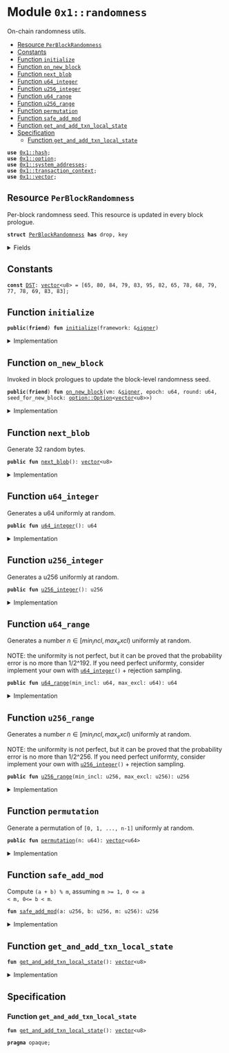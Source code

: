 
<a id="0x1_randomness"></a>

# Module `0x1::randomness`

On-chain randomness utils.


-  [Resource `PerBlockRandomness`](#0x1_randomness_PerBlockRandomness)
-  [Constants](#@Constants_0)
-  [Function `initialize`](#0x1_randomness_initialize)
-  [Function `on_new_block`](#0x1_randomness_on_new_block)
-  [Function `next_blob`](#0x1_randomness_next_blob)
-  [Function `u64_integer`](#0x1_randomness_u64_integer)
-  [Function `u256_integer`](#0x1_randomness_u256_integer)
-  [Function `u64_range`](#0x1_randomness_u64_range)
-  [Function `u256_range`](#0x1_randomness_u256_range)
-  [Function `permutation`](#0x1_randomness_permutation)
-  [Function `safe_add_mod`](#0x1_randomness_safe_add_mod)
-  [Function `get_and_add_txn_local_state`](#0x1_randomness_get_and_add_txn_local_state)
-  [Specification](#@Specification_1)
    -  [Function `get_and_add_txn_local_state`](#@Specification_1_get_and_add_txn_local_state)


<pre><code><b>use</b> <a href="../../aptos-stdlib/../move-stdlib/doc/hash.md#0x1_hash">0x1::hash</a>;
<b>use</b> <a href="../../aptos-stdlib/../move-stdlib/doc/option.md#0x1_option">0x1::option</a>;
<b>use</b> <a href="system_addresses.md#0x1_system_addresses">0x1::system_addresses</a>;
<b>use</b> <a href="transaction_context.md#0x1_transaction_context">0x1::transaction_context</a>;
<b>use</b> <a href="../../aptos-stdlib/../move-stdlib/doc/vector.md#0x1_vector">0x1::vector</a>;
</code></pre>



<a id="0x1_randomness_PerBlockRandomness"></a>

## Resource `PerBlockRandomness`

Per-block randomness seed.
This resource is updated in every block prologue.


<pre><code><b>struct</b> <a href="randomness.md#0x1_randomness_PerBlockRandomness">PerBlockRandomness</a> <b>has</b> drop, key
</code></pre>



<details>
<summary>Fields</summary>


<dl>
<dt>
<code>epoch: u64</code>
</dt>
<dd>

</dd>
<dt>
<code>round: u64</code>
</dt>
<dd>

</dd>
<dt>
<code>seed: <a href="../../aptos-stdlib/../move-stdlib/doc/option.md#0x1_option_Option">option::Option</a>&lt;<a href="../../aptos-stdlib/../move-stdlib/doc/vector.md#0x1_vector">vector</a>&lt;u8&gt;&gt;</code>
</dt>
<dd>

</dd>
</dl>


</details>

<a id="@Constants_0"></a>

## Constants


<a id="0x1_randomness_DST"></a>



<pre><code><b>const</b> <a href="randomness.md#0x1_randomness_DST">DST</a>: <a href="../../aptos-stdlib/../move-stdlib/doc/vector.md#0x1_vector">vector</a>&lt;u8&gt; = [65, 80, 84, 79, 83, 95, 82, 65, 78, 68, 79, 77, 78, 69, 83, 83];
</code></pre>



<a id="0x1_randomness_initialize"></a>

## Function `initialize`



<pre><code><b>public</b>(<b>friend</b>) <b>fun</b> <a href="randomness.md#0x1_randomness_initialize">initialize</a>(framework: &<a href="../../aptos-stdlib/../move-stdlib/doc/signer.md#0x1_signer">signer</a>)
</code></pre>



<details>
<summary>Implementation</summary>


<pre><code><b>public</b>(<b>friend</b>) <b>fun</b> <a href="randomness.md#0x1_randomness_initialize">initialize</a>(framework: &<a href="../../aptos-stdlib/../move-stdlib/doc/signer.md#0x1_signer">signer</a>) {
    <a href="system_addresses.md#0x1_system_addresses_assert_aptos_framework">system_addresses::assert_aptos_framework</a>(framework);
    <b>move_to</b>(framework, <a href="randomness.md#0x1_randomness_PerBlockRandomness">PerBlockRandomness</a> {
        epoch: 0,
        round: 0,
        seed: <a href="../../aptos-stdlib/../move-stdlib/doc/option.md#0x1_option_none">option::none</a>(),
    });
}
</code></pre>



</details>

<a id="0x1_randomness_on_new_block"></a>

## Function `on_new_block`

Invoked in block prologues to update the block-level randomness seed.


<pre><code><b>public</b>(<b>friend</b>) <b>fun</b> <a href="randomness.md#0x1_randomness_on_new_block">on_new_block</a>(vm: &<a href="../../aptos-stdlib/../move-stdlib/doc/signer.md#0x1_signer">signer</a>, epoch: u64, round: u64, seed_for_new_block: <a href="../../aptos-stdlib/../move-stdlib/doc/option.md#0x1_option_Option">option::Option</a>&lt;<a href="../../aptos-stdlib/../move-stdlib/doc/vector.md#0x1_vector">vector</a>&lt;u8&gt;&gt;)
</code></pre>



<details>
<summary>Implementation</summary>


<pre><code><b>public</b>(<b>friend</b>) <b>fun</b> <a href="randomness.md#0x1_randomness_on_new_block">on_new_block</a>(vm: &<a href="../../aptos-stdlib/../move-stdlib/doc/signer.md#0x1_signer">signer</a>, epoch: u64, round: u64, seed_for_new_block: Option&lt;<a href="../../aptos-stdlib/../move-stdlib/doc/vector.md#0x1_vector">vector</a>&lt;u8&gt;&gt;) <b>acquires</b> <a href="randomness.md#0x1_randomness_PerBlockRandomness">PerBlockRandomness</a> {
    <a href="system_addresses.md#0x1_system_addresses_assert_vm">system_addresses::assert_vm</a>(vm);
    <b>let</b> <a href="randomness.md#0x1_randomness">randomness</a> = <b>borrow_global_mut</b>&lt;<a href="randomness.md#0x1_randomness_PerBlockRandomness">PerBlockRandomness</a>&gt;(@aptos_framework);
    <a href="randomness.md#0x1_randomness">randomness</a>.epoch = epoch;
    <a href="randomness.md#0x1_randomness">randomness</a>.round = round;
    <a href="randomness.md#0x1_randomness">randomness</a>.seed = seed_for_new_block;
}
</code></pre>



</details>

<a id="0x1_randomness_next_blob"></a>

## Function `next_blob`

Generate 32 random bytes.


<pre><code><b>public</b> <b>fun</b> <a href="randomness.md#0x1_randomness_next_blob">next_blob</a>(): <a href="../../aptos-stdlib/../move-stdlib/doc/vector.md#0x1_vector">vector</a>&lt;u8&gt;
</code></pre>



<details>
<summary>Implementation</summary>


<pre><code><b>public</b> <b>fun</b> <a href="randomness.md#0x1_randomness_next_blob">next_blob</a>(): <a href="../../aptos-stdlib/../move-stdlib/doc/vector.md#0x1_vector">vector</a>&lt;u8&gt; <b>acquires</b> <a href="randomness.md#0x1_randomness_PerBlockRandomness">PerBlockRandomness</a> {
    <b>let</b> input = <a href="randomness.md#0x1_randomness_DST">DST</a>;
    <b>let</b> seed_holder = <b>borrow_global</b>&lt;<a href="randomness.md#0x1_randomness_PerBlockRandomness">PerBlockRandomness</a>&gt;(@aptos_framework);
    <b>let</b> seed = *<a href="../../aptos-stdlib/../move-stdlib/doc/option.md#0x1_option_borrow">option::borrow</a>(&seed_holder.seed);
    <a href="../../aptos-stdlib/../move-stdlib/doc/vector.md#0x1_vector_append">vector::append</a>(&<b>mut</b> input, seed);
    <a href="../../aptos-stdlib/../move-stdlib/doc/vector.md#0x1_vector_append">vector::append</a>(&<b>mut</b> input, <a href="transaction_context.md#0x1_transaction_context_get_transaction_hash">transaction_context::get_transaction_hash</a>());
    <a href="../../aptos-stdlib/../move-stdlib/doc/vector.md#0x1_vector_append">vector::append</a>(&<b>mut</b> input, <a href="randomness.md#0x1_randomness_get_and_add_txn_local_state">get_and_add_txn_local_state</a>());
    <a href="../../aptos-stdlib/../move-stdlib/doc/hash.md#0x1_hash_sha3_256">hash::sha3_256</a>(input)
}
</code></pre>



</details>

<a id="0x1_randomness_u64_integer"></a>

## Function `u64_integer`

Generates a u64 uniformly at random.


<pre><code><b>public</b> <b>fun</b> <a href="randomness.md#0x1_randomness_u64_integer">u64_integer</a>(): u64
</code></pre>



<details>
<summary>Implementation</summary>


<pre><code><b>public</b> <b>fun</b> <a href="randomness.md#0x1_randomness_u64_integer">u64_integer</a>(): u64 <b>acquires</b> <a href="randomness.md#0x1_randomness_PerBlockRandomness">PerBlockRandomness</a> {
    <b>let</b> raw = <a href="randomness.md#0x1_randomness_next_blob">next_blob</a>();
    <b>let</b> i = 0;
    <b>let</b> ret: u64 = 0;
    <b>while</b> (i &lt; 8) {
        ret = ret * 256 + (<a href="../../aptos-stdlib/../move-stdlib/doc/vector.md#0x1_vector_pop_back">vector::pop_back</a>(&<b>mut</b> raw) <b>as</b> u64);
        i = i + 1;
    };
    ret
}
</code></pre>



</details>

<a id="0x1_randomness_u256_integer"></a>

## Function `u256_integer`

Generates a u256 uniformly at random.


<pre><code><b>public</b> <b>fun</b> <a href="randomness.md#0x1_randomness_u256_integer">u256_integer</a>(): u256
</code></pre>



<details>
<summary>Implementation</summary>


<pre><code><b>public</b> <b>fun</b> <a href="randomness.md#0x1_randomness_u256_integer">u256_integer</a>(): u256 <b>acquires</b> <a href="randomness.md#0x1_randomness_PerBlockRandomness">PerBlockRandomness</a> {
    <b>let</b> raw = <a href="randomness.md#0x1_randomness_next_blob">next_blob</a>();
    <b>let</b> i = 0;
    <b>let</b> ret: u256 = 0;
    <b>while</b> (i &lt; 32) {
        ret = ret * 256 + (<a href="../../aptos-stdlib/../move-stdlib/doc/vector.md#0x1_vector_pop_back">vector::pop_back</a>(&<b>mut</b> raw) <b>as</b> u256);
        i = i + 1;
    };
    ret
}
</code></pre>



</details>

<a id="0x1_randomness_u64_range"></a>

## Function `u64_range`

Generates a number $n \in [min_incl, max_excl)$ uniformly at random.

NOTE: the uniformity is not perfect, but it can be proved that the probability error is no more than 1/2^192.
If you need perfect uniformty, consider implement your own with <code><a href="randomness.md#0x1_randomness_u64_integer">u64_integer</a>()</code> + rejection sampling.


<pre><code><b>public</b> <b>fun</b> <a href="randomness.md#0x1_randomness_u64_range">u64_range</a>(min_incl: u64, max_excl: u64): u64
</code></pre>



<details>
<summary>Implementation</summary>


<pre><code><b>public</b> <b>fun</b> <a href="randomness.md#0x1_randomness_u64_range">u64_range</a>(min_incl: u64, max_excl: u64): u64 <b>acquires</b> <a href="randomness.md#0x1_randomness_PerBlockRandomness">PerBlockRandomness</a> {
    <b>let</b> range = ((max_excl - min_incl) <b>as</b> u256);
    <b>let</b> sample = ((<a href="randomness.md#0x1_randomness_u256_integer">u256_integer</a>() % range) <b>as</b> u64);
    min_incl + sample
}
</code></pre>



</details>

<a id="0x1_randomness_u256_range"></a>

## Function `u256_range`

Generates a number $n \in [min_incl, max_excl)$ uniformly at random.

NOTE: the uniformity is not perfect, but it can be proved that the probability error is no more than 1/2^256.
If you need perfect uniformty, consider implement your own with <code><a href="randomness.md#0x1_randomness_u256_integer">u256_integer</a>()</code> + rejection sampling.


<pre><code><b>public</b> <b>fun</b> <a href="randomness.md#0x1_randomness_u256_range">u256_range</a>(min_incl: u256, max_excl: u256): u256
</code></pre>



<details>
<summary>Implementation</summary>


<pre><code><b>public</b> <b>fun</b> <a href="randomness.md#0x1_randomness_u256_range">u256_range</a>(min_incl: u256, max_excl: u256): u256 <b>acquires</b> <a href="randomness.md#0x1_randomness_PerBlockRandomness">PerBlockRandomness</a> {
    <b>let</b> range = max_excl - min_incl;
    <b>let</b> r0 = <a href="randomness.md#0x1_randomness_u256_integer">u256_integer</a>();
    <b>let</b> r1 = <a href="randomness.md#0x1_randomness_u256_integer">u256_integer</a>();

    // Will compute sample := (r0 + r1*2^256) % range.

    <b>let</b> sample = r1 % range;
    <b>let</b> i = 0;
    <b>while</b> (i &lt; 256) {
        sample = <a href="randomness.md#0x1_randomness_safe_add_mod">safe_add_mod</a>(sample, sample, range);
        i = i + 1;
    };

    <b>let</b> sample = <a href="randomness.md#0x1_randomness_safe_add_mod">safe_add_mod</a>(sample, r0 % range, range);

    min_incl + sample
}
</code></pre>



</details>

<a id="0x1_randomness_permutation"></a>

## Function `permutation`

Generate a permutation of <code>[0, 1, ..., n-1]</code> uniformly at random.


<pre><code><b>public</b> <b>fun</b> <a href="randomness.md#0x1_randomness_permutation">permutation</a>(n: u64): <a href="../../aptos-stdlib/../move-stdlib/doc/vector.md#0x1_vector">vector</a>&lt;u64&gt;
</code></pre>



<details>
<summary>Implementation</summary>


<pre><code><b>public</b> <b>fun</b> <a href="randomness.md#0x1_randomness_permutation">permutation</a>(n: u64): <a href="../../aptos-stdlib/../move-stdlib/doc/vector.md#0x1_vector">vector</a>&lt;u64&gt; <b>acquires</b> <a href="randomness.md#0x1_randomness_PerBlockRandomness">PerBlockRandomness</a> {
    <b>let</b> values = <a href="../../aptos-stdlib/../move-stdlib/doc/vector.md#0x1_vector">vector</a>[];

    // Initialize into [0, 1, ..., n-1].
    <b>let</b> i = 0;
    <b>while</b> (i &lt; n) {
        std::vector::push_back(&<b>mut</b> values, i);
        i = i + 1;
    };

    // Shuffle.
    <b>let</b> tail = n - 1;
    <b>while</b> (tail &gt; 0) {
        <b>let</b> pop_position = <a href="randomness.md#0x1_randomness_u64_range">u64_range</a>(0, tail);
        std::vector::swap(&<b>mut</b> values, pop_position, tail);
        tail = tail - 1;
    };

    values
}
</code></pre>



</details>

<a id="0x1_randomness_safe_add_mod"></a>

## Function `safe_add_mod`

Compute <code>(a + b) % m</code>, assuming <code>m &gt;= 1, 0 &lt;= a &lt; m, 0&lt;= b &lt; m</code>.


<pre><code><b>fun</b> <a href="randomness.md#0x1_randomness_safe_add_mod">safe_add_mod</a>(a: u256, b: u256, m: u256): u256
</code></pre>



<details>
<summary>Implementation</summary>


<pre><code>inline <b>fun</b> <a href="randomness.md#0x1_randomness_safe_add_mod">safe_add_mod</a>(a: u256, b: u256, m: u256): u256 {
    <b>let</b> neg_b = m - b;
    <b>if</b> (a &lt; neg_b) {
        a + b
    } <b>else</b> {
        a - neg_b
    }
}
</code></pre>



</details>

<a id="0x1_randomness_get_and_add_txn_local_state"></a>

## Function `get_and_add_txn_local_state`



<pre><code><b>fun</b> <a href="randomness.md#0x1_randomness_get_and_add_txn_local_state">get_and_add_txn_local_state</a>(): <a href="../../aptos-stdlib/../move-stdlib/doc/vector.md#0x1_vector">vector</a>&lt;u8&gt;
</code></pre>



<details>
<summary>Implementation</summary>


<pre><code><b>native</b> <b>fun</b> <a href="randomness.md#0x1_randomness_get_and_add_txn_local_state">get_and_add_txn_local_state</a>(): <a href="../../aptos-stdlib/../move-stdlib/doc/vector.md#0x1_vector">vector</a>&lt;u8&gt;;
</code></pre>



</details>

<a id="@Specification_1"></a>

## Specification


<a id="@Specification_1_get_and_add_txn_local_state"></a>

### Function `get_and_add_txn_local_state`


<pre><code><b>fun</b> <a href="randomness.md#0x1_randomness_get_and_add_txn_local_state">get_and_add_txn_local_state</a>(): <a href="../../aptos-stdlib/../move-stdlib/doc/vector.md#0x1_vector">vector</a>&lt;u8&gt;
</code></pre>




<pre><code><b>pragma</b> opaque;
</code></pre>


[move-book]: https://aptos.dev/move/book/SUMMARY
